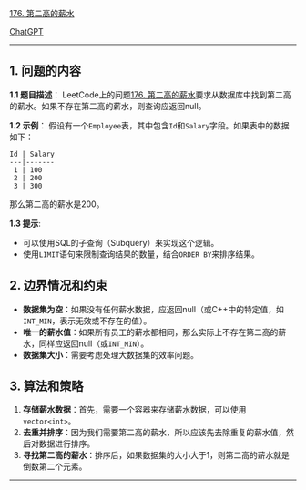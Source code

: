 [176. 第二高的薪水](https://leetcode.cn/problems/second-highest-salary)

[ChatGPT](https://chat.openai.com/g/g-GsMNEr76r-c-master)

---

## 1. 问题的内容
**1.1 题目描述**：
LeetCode上的问题[176. 第二高的薪水](https://leetcode.cn/problems/second-highest-salary)要求从数据库中找到第二高的薪水。如果不存在第二高的薪水，则查询应返回null。

**1.2 示例**：
假设有一个`Employee`表，其中包含`Id`和`Salary`字段。如果表中的数据如下：
```
Id | Salary
---|-------
 1 | 100
 2 | 200
 3 | 300
```
那么第二高的薪水是200。

**1.3 提示**:
- 可以使用SQL的子查询（Subquery）来实现这个逻辑。
- 使用`LIMIT`语句来限制查询结果的数量，结合`ORDER BY`来排序结果。

## 2. 边界情况和约束
- **数据集为空**：如果没有任何薪水数据，应返回null（或C++中的特定值，如`INT_MIN`，表示无效或不存在的值）。
- **唯一的薪水值**：如果所有员工的薪水都相同，那么实际上不存在第二高的薪水，同样应返回null（或`INT_MIN`）。
- **数据集大小**：需要考虑处理大数据集的效率问题。


## 3. 算法和策略
1. **存储薪水数据**：首先，需要一个容器来存储薪水数据，可以使用`vector<int>`。
2. **去重并排序**：因为我们需要第二高的薪水，所以应该先去除重复的薪水值，然后对数据进行排序。
3. **寻找第二高的薪水**：排序后，如果数据集的大小大于1，则第二高的薪水就是倒数第二个元素。

---